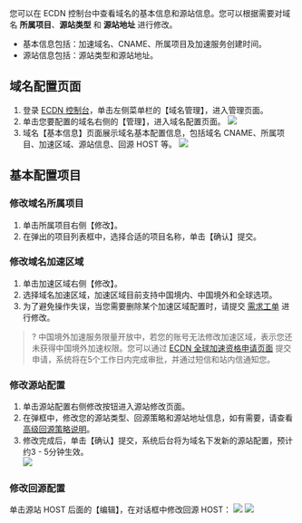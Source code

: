 您可以在 ECDN 控制台中查看域名的基本信息和源站信息。您可以根据需要对域名 **所属项目**、**源站类型** 和 **源站地址** 进行修改。
- 基本信息包括：加速域名、CNAME、所属项目及加速服务创建时间。
- 源站信息包括：源站类型和源站地址。

## 域名配置页面
1. 登录 [ECDN 控制台](https://console.cloud.tencent.com/dsa)，单击左侧菜单栏的【域名管理】，进入管理页面。
2. 单击您要配置的域名右侧的【管理】，进入域名配置页面。
![](https://main.qcloudimg.com/raw/6d53a071ad53db0255dc1b70f85f0d34.png)
3.  域名【基本信息】页面展示域名基本配置信息，包括域名 CNAME、所属项目、加速区域、源站信息、回源 HOST 等。
![](https://main.qcloudimg.com/raw/d60f23996c4d2c9941cdba55d7e49d4f.png)

## 基本配置项目
### 修改域名所属项目
1. 单击所属项目右侧【修改】。
2. 在弹出的项目列表框中，选择合适的项目名称，单击【确认】提交。 

### 修改域名加速区域
1. 单击加速区域右侧【修改】。
2. 选择域名加速区域，加速区域目前支持中国境内、中国境外和全球选项。
3. 为了避免操作失误，当您需要删除某个加速区域配置时，请提交 [需求工单](https://console.cloud.tencent.com/workorder/category?level1_id=83&level2_id=532&source=0&data_title=%E5%8A%A8%E6%80%81%E5%8A%A0%E9%80%9F%E7%BD%91%E7%BB%9C%20DSA&step=1) 进行修改。

>? 中国境外加速服务限量开放中，若您的账号无法修改加速区域，表示您还未获得中国境外加速权限。您可以通过 [ECDN 全球加速资格申请页面](https://cloud.tencent.com/apply/p/4q956obis68) 提交申请，系统将在5个工作日内完成审批，并通过短信和站内信通知您。

### 修改源站配置
1. 单击源站配置右侧修改按钮进入源站修改页面。
2. 在弹框中，修改您的源站类型、回源策略和源站地址信息，如有需要，请查看 [高级回源策略说明](https://cloud.tencent.com/document/product/570/19915)。
3. 修改完成后，单击【确认】提交，系统后台将为域名下发新的源站配置，预计约3 - 5分钟生效。  
![](https://main.qcloudimg.com/raw/47b2bb761afda9b519437a5d820d6698.png)

### 修改回源配置
单击源站 HOST 后面的【编辑】，在对话框中修改回源 HOST：
![](https://main.qcloudimg.com/raw/af533f6ce2c6ae4676b82286ff810d57.png)
![](https://main.qcloudimg.com/raw/f449b7efc634e7677f9fac3e55eac4e2.jpg)
